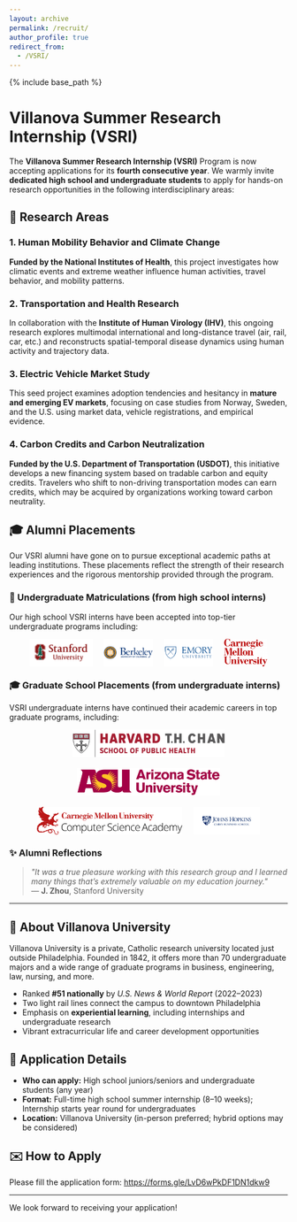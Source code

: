 ```yaml
---
layout: archive
permalink: /recruit/
author_profile: true
redirect_from:
  - /VSRI/
---
```


{% include base_path %}

# Villanova Summer Research Internship (VSRI)

The **Villanova Summer Research Internship (VSRI)** Program is now accepting applications for its **fourth consecutive year**. We warmly invite **dedicated high school and undergraduate students** to apply for hands-on research opportunities in the following interdisciplinary areas:

## 🔬 Research Areas

### 1. Human Mobility Behavior and Climate Change  
**Funded by the National Institutes of Health**, this project investigates how climatic events and extreme weather influence human activities, travel behavior, and mobility patterns.

### 2. Transportation and Health Research  
In collaboration with the **Institute of Human Virology (IHV)**, this ongoing research explores multimodal international and long-distance travel (air, rail, car, etc.) and reconstructs spatial-temporal disease dynamics using human activity and trajectory data.

### 3. Electric Vehicle Market Study  
This seed project examines adoption tendencies and hesitancy in **mature and emerging EV markets**, focusing on case studies from Norway, Sweden, and the U.S. using market data, vehicle registrations, and empirical evidence.

### 4. Carbon Credits and Carbon Neutralization  
**Funded by the U.S. Department of Transportation (USDOT)**, this initiative develops a new financing system based on tradable carbon and equity credits. Travelers who shift to non-driving transportation modes can earn credits, which may be acquired by organizations working toward carbon neutrality.

## 🎓 Alumni Placements

Our VSRI alumni have gone on to pursue exceptional academic paths at leading institutions. These placements reflect the strength of their research experiences and the rigorous mentorship provided through the program.

### 🎒 Undergraduate Matriculations (from high school interns)

Our high school VSRI interns have been accepted into top-tier undergraduate programs including:

<div style="display: flex; flex-wrap: wrap; gap: 20px; align-items: center; justify-content: center; margin-top: 10px;">
  <img src="/images/logos/stanford.png" alt="Stanford" style="height: 50px;">
  <img src="/images/logos/ucb.png" alt="UC Berkeley" style="height: 50px;">
  <img src="/images/logos/emory.png" alt="Emory" style="height: 50px;">
  <img src="/images/logos/cmu_ug.png" alt="Carnegie Mellon" style="height: 50px;">
</div>

### 🎓 Graduate School Placements (from undergraduate interns)

VSRI undergraduate interns have continued their academic careers in top graduate programs, including:

<div style="display: flex; flex-wrap: wrap; gap: 20px; align-items: center; justify-content: center; margin-top: 10px;">
  <img src="/images/logos/harvard.png" alt="Harvard School of Public Health" style="height: 50px;">
  <img src="/images/logos/asu.png" alt="Arizona State University" style="height: 50px;">
  <img src="/images/logos/cmu.png" alt="Carnegie Mellon University" style="height: 50px;">
  <img src="/images/logos/jhu.png" alt="Johns Hopkins University" style="height: 50px;">
</div>


### ✨ Alumni Reflections

> *"It was a true pleasure working with this research group and I learned many things that’s extremely valuable on my education journey."*  
> — **J. Zhou**, Stanford University

---

## 🏫 About Villanova University

Villanova University is a private, Catholic research university located just outside Philadelphia. Founded in 1842, it offers more than 70 undergraduate majors and a wide range of graduate programs in business, engineering, law, nursing, and more.

- Ranked **#51 nationally** by *U.S. News & World Report* (2022–2023)  
- Two light rail lines connect the campus to downtown Philadelphia  
- Emphasis on **experiential learning**, including internships and undergraduate research  
- Vibrant extracurricular life and career development opportunities

## 📅 Application Details

- **Who can apply:** High school juniors/seniors and undergraduate students (any year)
- **Format:** Full-time high school summer internship (8–10 weeks); Internship starts year round for undergraduates
- **Location:** Villanova University (in-person preferred; hybrid options may be considered)

## ✉️ How to Apply

Please fill the application form: https://forms.gle/LvD6wPkDF1DN1dkw9 

---

We look forward to receiving your application!